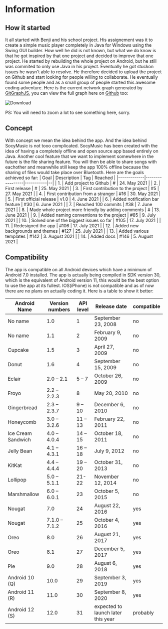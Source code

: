 # Information

## How it started
It all started with Benji and his school project. His assignement was it to create a simple music player completely in Java for Windows using the Swing GUI builder. How well he did is not known, but what we do know is that he got inspired by that one project and decided to improve that one project. He started by rebuilding the whole project on Android, but he still was commited to only use Java in his project. Eventually he got stuckon issues he wasn't able to resolve. He therefore decided to upload the project on Github and start looking for people willing to collaborate. He eventually found some people and as a small group of people started this awesome coding adventure.
Here is the current network graph generated by [GitGraphJS](https://smallhillcz.github.io/githgraph-js-auto/), you can view the full graph here on [Github](https://github.com/Benji377/SocyMusic/network) too:

![Download](https://user-images.githubusercontent.com/50681275/128514743-5facb46b-9ada-409a-9a75-463c1a9f3cca.png)

PS: You will need to zoom a lot to see something here, sorry.

## Concept
With concept we mean the idea behind the app. And the idea behind SocyMusic is not tooo complicated. SocyMusic has been created with the idea of having a completely offline and open source app based entirely on Java. Another cool feature that we want to implement somewhere in the future is the file sharing feature. You will then be able to share songs with eachother and meanwhile still keep the app 100% offline because the sharing of files would take place over Bluetooth.
Here are the goals achieved so far:
| Goal | Description | Tag | Reached | 
|-------------|-----------------|-----------|--|
| 1. | Add project to Github | # | 24. May 2021 |
| 2. | First release | # | 25. May 2021 |
| 3. | First contribution to the project | #5 | 27. May 2021 |
| 4. | First contribution from a stranger | #16 | 30. May 2021 |
| 5. | First official release | v1.0 | 4. June 2021 |
| 6. | Added notification bar feature | #30 | 6. June 2021 |
| 7. | Reached 100 commits | #38 | 7. June 2021 |
| 8. | Made whole project more friendly by adding comments | # | 13. June 2021 |
| 9. | Added naming conventions to the project | #85 | 9. July 2021 |
| 10. | Solved one of the biggest issues so far | #105 | 17. July 2021 |
| 11. | Redesigned the app | #106 | 17. July 2021 |
| 12. | Added new backgrounds and themes | #127 | 25. July 2021 |
| 13. | Added various templates | #142 | 3. August 2021 |
| 14. | Added docs | #146 | 5. August 2021 |

## Compatibility
The app is compatible on all Android devices which have a minimum of Android 7.0 installed.
The app is actually being compiled in SDK version 30, which is the equivalent of Android version 11, this would be the best option to use the app at its fullest.
IOS(iPhone) is not compatible and as of now there are no plans on actually coding it.
Here is a table to show it better:

| Android Name| Version numbers | API level | Release date | compatible |
|-------------|-----------------|-----------|--------------|------------|
|No name | 1.0 | 1 | September 23, 2008 | no |
|No name | 1.1 | 2|	February 9, 2009| no |
|Cupcake|1.5 | 3|	April 27, 2009| no |
|Donut|1.6 | 4|	September 15, 2009| no |
|Eclair|2.0 – 2.1 | 5 – 7|	October 26, 2009| no |
|Froyo|2.2 – 2.2.3 | 8|	May 20, 2010| no |
|Gingerbread|2.3 – 2.3.7 | 9 – 10|	December 6, 2010| no |
|Honeycomb|3.0 – 3.2.6 | 11 – 13|	February 22, 2011| no |
|Ice Cream Sandwich|4.0 – 4.0.4 | 14 – 15|	October 18, 2011| no |
|Jelly Bean|4.1 – 4.3.1 | 16 – 18|	July 9, 2012| no |
|KitKat	| 4.4 – 4.4.4 | 19 – 20|	October 31, 2013| no |
|Lollipop|5.0 – 5.1.1 | 21- 22|	November 12, 2014| no |
|Marshmallow|6.0 – 6.0.1 | 23|	October 5, 2015| no |
|Nougat|7.0	| 24|	August 22, 2016| yes |
|Nougat|7.1.0 – 7.1.2 | 25|	October 4, 2016| yes |
|Oreo|8.0 | 26|	August 21, 2017| yes |
|Oreo|8.1 | 27|	December 5, 2017| yes |
|Pie|9.0 | 28|	August 6, 2018| yes |
|Android 10 (Q)	| 10.0 | 29|	September 3, 2019| yes |
|Android 11 (R)	| 11.0 | 30|	September 8, 2020| yes |
|Android 12 (S)	| 12.0 | 31|	expected to launch later this year| probably |
